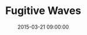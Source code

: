 ---
title:  "Fugitive Waves"
date:   2015-03-21 09:00:00
categories: podcasts
book-author: "The Kitchen Sisters"
cover-image: http://a5.mzstatic.com/au/r30/Music/v4/f4/11/1f/f4111f35-acac-98ef-b3d3-40cf0deec9ab/cover170x170.jpeg
buy-link: https://itunes.apple.com/au/podcast/fugitive-waves/id814067846?mt=2
layout: "library-page"

---